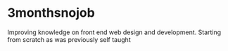 # 3monthsnojob
Improving knowledge on front end web design and development. Starting from scratch as was previously self taught
